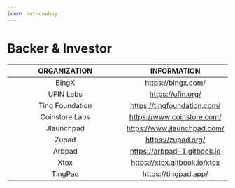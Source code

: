 ```yaml
---
icon: hat-cowboy
---
```


# Backer & Investor

<table><thead><tr><th width="255" align="center">ORGANIZATION</th><th align="center">INFORMATION</th></tr></thead><tbody><tr><td align="center">BingX</td><td align="center"><a href="https://bingx.com/en/">https://bingx.com/</a></td></tr><tr><td align="center">UFIN Labs</td><td align="center"><a href="https://ufin.org/">https://ufin.org/</a></td></tr><tr><td align="center">Ting Foundation</td><td align="center"><a href="https://tingfoundation.com/">https://tingfoundation.com/</a></td></tr><tr><td align="center">Coinstore Labs</td><td align="center"><a href="https://www.coinstore.com/">https://www.coinstore.com/</a></td></tr><tr><td align="center">Jlaunchpad </td><td align="center"><a href="https://www.jlaunchpad.com/">https://www.jlaunchpad.com/</a></td></tr><tr><td align="center">Zupad</td><td align="center"><a href="https://zupad.org/">https://zupad.org/</a></td></tr><tr><td align="center">Arbpad</td><td align="center"><a href="https://arbpad-1.gitbook.io">https://arbpad-1.gitbook.io</a></td></tr><tr><td align="center">Xtox</td><td align="center"><a href="https://xtox.gitbook.io/xtox">https://xtox.gitbook.io/xtox</a></td></tr><tr><td align="center">TingPad</td><td align="center"><a href="https://tingpad.app/">https://tingpad.app/</a></td></tr></tbody></table>
